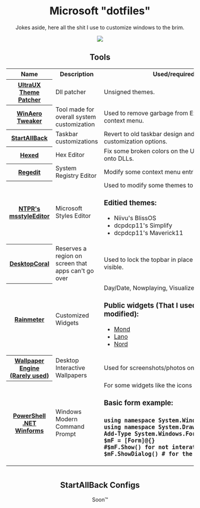 <div align="center">
  <h1>Microsoft "dotfiles"</h1>
<p>Jokes aside, here all the shit I use to customize windows to the brim.</p>

<img align="center" src="https://user-images.githubusercontent.com/17398632/215917149-15d732ed-3c40-4213-b767-c0366f25f978.png">

<h2 align="center"> Tools </h2>
<table align="center">
  <tr>
    <th>Name</th>
    <th>Description</th>
    <th>Used/required for</th>
  </tr>
  <tr>
    <th><a href="https://mhoefs.eu/software_uxtheme.php?ref=syssel&lang=en">UltraUX Theme Patcher</a></th>
    <td>Dll patcher</td>
    <td>Unsigned themes.</td>
  </tr>
  <tr>
    <th><a href="https://winaero.com/downloads/winaerotweaker.zip">WinAero Tweaker</a></th>
    <td>Tool made for overall system customization</td>
    <td>Used to remove garbage from Explorer and desktop context menu.</td>
  </tr>
  <tr>
    <th><a href="https://www.startallback.com/">StartAllBack</a></th>
    <td>Taskbar customizations</td>
    <td>Revert to old taskbar design and get extra customization options.</td>
  </tr>
  <tr>
    <th><a href="https://hexed.it/">Hexed</a></th>
    <td>Hex Editor</td>
    <td>Fix some broken colors on the UI that are backed onto DLLs.</td>
  </tr>
  <tr>
    <th><a href="#">Regedit</a></th>
    <td>System Registry Editor</td>
    <td>Modify some context menu entries and colors.</td>
  </tr>
  <tr>
    <th><a href="https://github.com/nptr/msstyleEditor">NTPR's msstyleEditor</a></th>
    <td>Microsoft Styles Editor</td>
    <td>
      Used to modify some themes to my liking
      <h3>Editied themes:</h3>
      <ul>
        <li>Niivu's BlissOS</li>
        <li>dcpdcp11's Simplify</li>
        <li>dcpdcp11's Maverick11</li>
      </ul>
    </td>
  </tr>
  <tr>
    <th><a href="https://www.donationcoder.com/software/mouser/other-windows-apps/desktopcoral">DesktopCoral</a></th>
    <td>Reserves a region on screen that apps can't go over</td>
    <td>Used to lock the topbar in place to keep always visible.</td>
  </tr>
  <tr>
    <th><a href="https://www.rainmeter.net/">Rainmeter</a></th>
    <td>Customized Widgets</td>
    <td>
      Day/Date, Nowplaying, Visualizer
      <h3>Public widgets (That I used stock or modified):</h3>
      <ul>
        <li><a href="https://visualskins.com/skin/mond">Mond</a></li>
        <li><a href="https://visualskins.com/skin/lano">Lano</a></li>
        <li><a href="https://www.deviantart.com/reb70/art/NORD-Music-Player-838393199">Nord</a></li>
      </ul>
    </td>
  </tr>
  <tr>
    <th><a href="https://store.steampowered.com/app/431960/Wallpaper_Engine/">Wallpaper Engine (Rarely used)</a></th>
    <td>Desktop Interactive Wallpapers</td>
    <td>Used for screenshots/photos only</td>
  </tr>
  <tr>
    <th><a href="https://github.com/PowerShell/Powershell">PowerShell</a> <a href="https://dotnet.microsoft.com/en-us/download/dotnet/7.0">.NET Winforms</a></th>
    <td>Windows Modern Command Prompt</td>
    <td>
      For some widgets like the icons on the side
      <h3>Basic form example:<h3>
        <pre>
using namespace System.Windows.Forms
using namespace System.Drawing
Add-Type System.Windows.Forms
$mF = [Form]@{}
#$mF.Show() for not interative ones
$mF.ShowDialog() # for the interactive ones </pre>
    </td>
  </tr>
</table>
<h1></h1>
<h2 align="center">StartAllBack Configs</h2>
<p align="center">Soon™</p>
